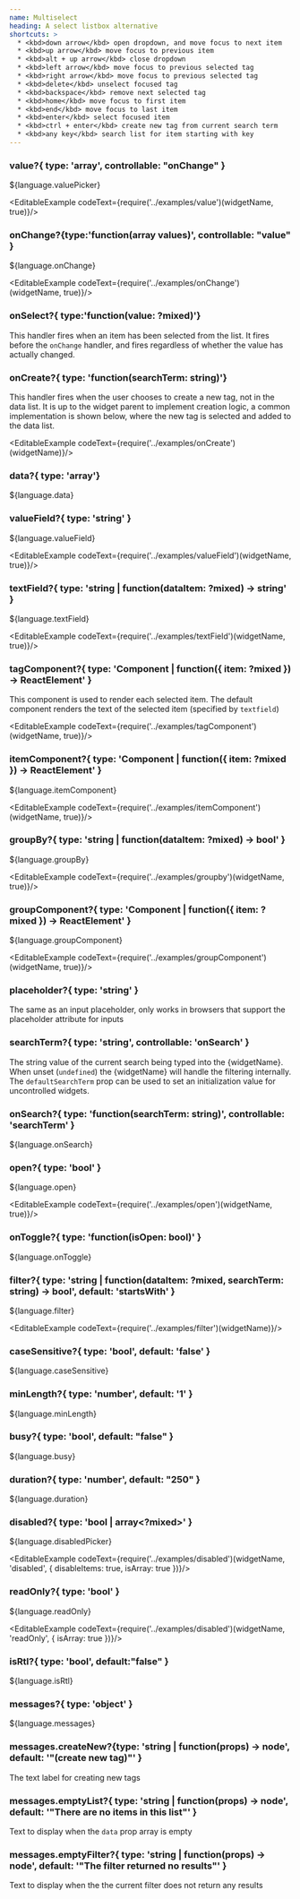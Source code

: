 ```yaml
---
name: Multiselect
heading: A select listbox alternative
shortcuts: >
  * <kbd>down arrow</kbd> open dropdown, and move focus to next item
  * <kbd>up arrow</kbd> move focus to previous item
  * <kbd>alt + up arrow</kbd> close dropdown
  * <kbd>left arrow</kbd> move focus to previous selected tag
  * <kbd>right arrow</kbd> move focus to previous selected tag
  * <kbd>delete</kbd> unselect focused tag
  * <kbd>backspace</kbd> remove next selected tag
  * <kbd>home</kbd> move focus to first item
  * <kbd>end</kbd> move focus to last item
  * <kbd>enter</kbd> select focused item
  * <kbd>ctrl + enter</kbd> create new tag from current search term
  * <kbd>any key</kbd> search list for item starting with key
---
```



### value?{ type: 'array<mixed>', controllable: "onChange" }

${language.valuePicker}

<EditableExample codeText={require('../examples/value')(widgetName, true)}/>

### onChange?{type:'function(array<mixed> values)', controllable: "value" }

${language.onChange}

<EditableExample codeText={require('../examples/onChange')(widgetName, true)}/>

### onSelect?{ type:'function(value: ?mixed)'}

This handler fires when an item has been selected from the list. It fires before the `onChange` handler, and fires
regardless of whether the value has actually changed.

### onCreate?{ type: 'function(searchTerm: string)'}

This handler fires when the user chooses to create a new tag, not in the data list. It is up to the widget parent to implement creation logic,
a common implementation is shown below, where the new tag is selected and added to the data list.

<EditableExample codeText={require('../examples/onCreate')(widgetName)}/>

### data?{ type: 'array'}

${language.data}

### valueField?{ type: 'string' }

${language.valueField}

<EditableExample codeText={require('../examples/valueField')(widgetName, true)}/>

### textField?{ type: 'string | function(dataItem: ?mixed) -> string' }

${language.textField}

<EditableExample codeText={require('../examples/textField')(widgetName, true)}/>

### tagComponent?{ type: 'Component | function({ item: ?mixed }) -> ReactElement' }

This component is used to render each selected item. The default component
renders the text of the selected item (specified by `textfield`)

<EditableExample codeText={require('../examples/tagComponent')(widgetName, true)}/>

### itemComponent?{ type: 'Component | function({ item: ?mixed }) -> ReactElement' }

${language.itemComponent}

<EditableExample codeText={require('../examples/itemComponent')(widgetName, true)}/>

### groupBy?{ type: 'string | function(dataItem: ?mixed) -> bool' }

${language.groupBy}

<EditableExample codeText={require('../examples/groupby')(widgetName, true)}/>

### groupComponent?{ type: 'Component | function({ item: ?mixed }) -> ReactElement' }

${language.groupComponent}

<EditableExample codeText={require('../examples/groupComponent')(widgetName, true)}/>

### placeholder?{ type: 'string' }

The same as an input placeholder, only works in browsers that support the placeholder attribute for inputs

### searchTerm?{ type: 'string', controllable: 'onSearch' }

The string value of the current search being typed into the {widgetName}. When
unset (`undefined`) the {widgetName} will handle the filtering internally.
The `defaultSearchTerm` prop can be used to set an initialization value for uncontrolled widgets.


### onSearch?{ type: 'function(searchTerm: string)', controllable: 'searchTerm' }

${language.onSearch}

### open?{ type: 'bool' }

${language.open}

<EditableExample codeText={require('../examples/open')(widgetName, true)}/>

### onToggle?{ type: 'function(isOpen: bool)' }

${language.onToggle}

### filter?{ type: 'string | function(dataItem: ?mixed, searchTerm: string) -> bool', default: 'startsWith' }

${language.filter}

<EditableExample codeText={require('../examples/filter')(widgetName)}/>

### caseSensitive?{ type: 'bool', default: 'false' }

${language.caseSensitive}

### minLength?{ type: 'number', default: '1' }

${language.minLength}

### busy?{ type: 'bool', default: "false" }

${language.busy}

### duration?{ type: 'number', default: "250" }

${language.duration}

### disabled?{ type: 'bool | array<?mixed>' }

${language.disabledPicker}

<EditableExample codeText={require('../examples/disabled')(widgetName, 'disabled', { disableItems: true, isArray: true })}/>

### readOnly?{ type: 'bool' }

${language.readOnly}

<EditableExample codeText={require('../examples/disabled')(widgetName, 'readOnly', { isArray: true })}/>

### isRtl?{ type: 'bool', default:"false" }

${language.isRtl}

### messages?{ type: 'object' }

${language.messages}

### messages.createNew?{type: 'string | function(props) -> node', default: '"(create new tag)"' }

The text label for creating new tags

### messages.emptyList?{ type: 'string | function(props) -> node', default: '"There are no items in this list"' }

Text to display when the `data` prop array is empty

### messages.emptyFilter?{ type: 'string | function(props) -> node', default: '"The filter returned no results"' }

Text to display when the the current filter does not return any results
